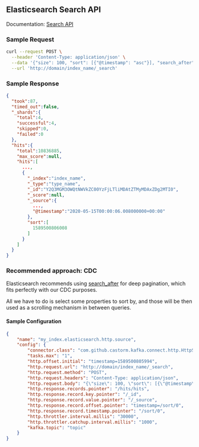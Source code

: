 ## Elasticsearch Search API
Documentation: [Search API](https://www.elastic.co/guide/en/elasticsearch/reference/7.7/search-search.html)

### Sample Request
```bash
curl --request POST \
  --header 'Content-Type: application/json' \
  --data '{"size": 100, "sort": [{"@timestamp": "asc"}], "search_after": [1589500805994]}' \
  --url 'http://domain/index_name/_search'
```

### Sample Response
```json
{
  "took":87,
  "timed_out":false,
  "_shards":{
    "total":4,
    "successful":4,
    "skipped":0,
    "failed":0
  },
  "hits":{
    "total":10836885,
    "max_score":null,
    "hits":[
      ...,
      {
        "_index":"index_name",
        "_type":"type_name",
        "_id":"Y2Q3MGM3OWQtNWVkZC00YzFjLTliMDAtZTMyMDAxZDg2MTI0",
        "_score":null,
        "_source":{
          ...,
          "@timestamp":"2020-05-15T00:00:06.008000000+00:00"
        },
        "sort":[
          1589500806008
        ]
      }
    ]
  }
}
```

### Recommended approach: CDC
Elasticsearch recommends using [search_after](https://www.elastic.co/guide/en/elasticsearch/reference/7.7/search-request-body.html#request-body-search-search-after)
for deep pagination, which fits perfectly with our CDC purposes.

All we have to do is select some properties to sort by, and those will be then used as a scrolling mechanism in between
queries.

#### Sample Configuration
```json
{
    "name": "my_index.elasticsearch.http.source",
    "config": {
        "connector.class": "com.github.castorm.kafka.connect.http.HttpSourceConnector",
        "tasks.max": "1",
        "http.offset.initial": "timestamp=1589500805994",
        "http.request.url": "http://domain/index_name/_search",
        "http.request.method": "POST",
        "http.request.headers": "Content-Type: application/json",
        "http.request.body": "{\"size\": 100, \"sort\": [{\"@timestamp\": \"asc\"}], \"search_after\": [${timestamp}]}",
        "http.response.records.pointer": "/hits/hits",
        "http.response.record.key.pointer": "/_id",
        "http.response.record.value.pointer": "/_source",
        "http.response.record.offset.pointer": "timestamp=/sort/0",
        "http.response.record.timestamp.pointer": "/sort/0",
        "http.throttler.interval.millis": "30000",
        "http.throttler.catchup.interval.millis": "1000",
        "kafka.topic": "topic"
    }
}
```
